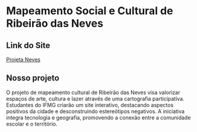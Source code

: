 # Mapeamento Social e Cultural de Ribeirão das Neves

## Link do Site

[Projeta Neves]([https://exemplo.com/](https://gustavofteo.github.io/MapeamentoSocialECulturalDeRibeiraoDasNeves/))

## Nosso projeto
O projeto de mapeamento cultural de Ribeirão das Neves visa valorizar espaços de arte, cultura e lazer através de uma cartografia participativa. Estudantes do IFMG criarão um site interativo, destacando aspectos positivos da cidade e desconstruindo estereótipos negativos. A iniciativa integra tecnologia e geografia, promovendo a conexão entre a comunidade escolar e o território.



##


